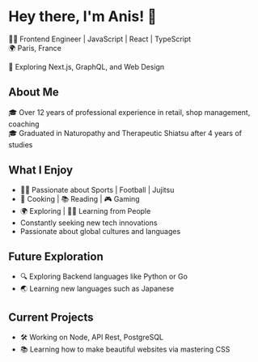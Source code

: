 # Hey there, I'm Anis! 👋

👨‍💻 Frontend Engineer | JavaScript | React | TypeScript </br>
🌍 Paris, France

🌱 Exploring Next.js, GraphQL, and Web Design

## About Me

🎓 Over 12 years of professional experience in retail, shop management, coaching </br>
🎓 Graduated in Naturopathy and Therapeutic Shiatsu after 4 years of studies

## What I Enjoy

- 🏋️‍♂️ Passionate about Sports | Football | Jujitsu
- 🍳 Cooking | 📚 Reading | 🎮 Gaming
- 🌍 Exploring | 👨‍🎓 Learning from People
- Constantly seeking new tech innovations
- Passionate about global cultures and languages

## Future Exploration

- 🔍 Exploring Backend languages like Python or Go
- 🌏 Learning new languages such as Japanese

## Current Projects

- 🛠️ Working on Node, API Rest, PostgreSQL
- 📚 Learning how to make beautiful websites via mastering CSS
